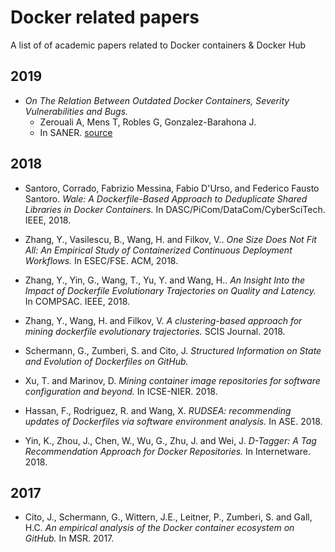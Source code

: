 # Docker related papers
A list of of academic papers related to Docker containers & Docker Hub

## 2019
* *On The Relation Between Outdated Docker Containers, Severity Vulnerabilities and Bugs.* 
  * Zerouali A, Mens T, Robles G, Gonzalez-Barahona J.
  * In SANER. [source](https://arxiv.org/pdf/1811.12874.pdf)

## 2018
* Santoro, Corrado, Fabrizio Messina, Fabio D'Urso, and Federico Fausto Santoro. *Wale: A Dockerfile-Based Approach to Deduplicate Shared Libraries in Docker Containers.* In DASC/PiCom/DataCom/CyberSciTech. IEEE, 2018.

* Zhang, Y., Vasilescu, B., Wang, H. and Filkov, V.. *One Size Does Not Fit All: An Empirical Study of Containerized Continuous Deployment Workflows.* In ESEC/FSE. ACM, 2018.

* Zhang, Y., Yin, G., Wang, T., Yu, Y. and Wang, H.. *An Insight Into the Impact of Dockerfile Evolutionary Trajectories on Quality and Latency.* In COMPSAC. IEEE, 2018.

* Zhang, Y., Wang, H. and Filkov, V. *A clustering-based approach for mining dockerfile evolutionary trajectories.* SCIS Journal. 2018. 

* Schermann, G., Zumberi, S. and Cito, J. *Structured Information on State and Evolution of Dockerfiles on GitHub.*

* Xu, T. and Marinov, D. *Mining container image repositories for software configuration and beyond.* In ICSE-NIER. 2018.

* Hassan, F., Rodriguez, R. and Wang, X. *RUDSEA: recommending updates of Dockerfiles via software environment analysis.* In ASE. 2018.

* Yin, K., Zhou, J., Chen, W., Wu, G., Zhu, J. and Wei, J. *D-Tagger: A Tag Recommendation Approach for Docker Repositories.* In Internetware. 2018.

## 2017
* Cito, J., Schermann, G., Wittern, J.E., Leitner, P., Zumberi, S. and Gall, H.C. *An empirical analysis of the Docker container ecosystem on GitHub.* In MSR. 2017.


